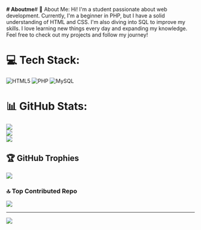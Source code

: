 **# Aboutme**# 💫 About Me:
Hi! I'm a student passionate about web development. Currently, I'm a beginner in PHP, but I have a solid understanding of HTML and CSS. I'm also diving into SQL to improve my skills. I love learning new things every day and expanding my knowledge. Feel free to check out my projects and follow my journey!


# 💻 Tech Stack:
![HTML5](https://img.shields.io/badge/html5-%23E34F26.svg?style=for-the-badge&logo=html5&logoColor=white) ![PHP](https://img.shields.io/badge/php-%23777BB4.svg?style=for-the-badge&logo=php&logoColor=white) ![MySQL](https://img.shields.io/badge/mysql-4479A1.svg?style=for-the-badge&logo=mysql&logoColor=white)
# 📊 GitHub Stats:
![](https://github-readme-stats.vercel.app/api?username=MA37596&theme=dark&hide_border=false&include_all_commits=true&count_private=false)<br/>
![](https://github-readme-streak-stats.herokuapp.com/?user=MA37596&theme=dark&hide_border=false)<br/>
![](https://github-readme-stats.vercel.app/api/top-langs/?username=MA37596&theme=dark&hide_border=false&include_all_commits=true&count_private=false&layout=compact)

## 🏆 GitHub Trophies
![](https://github-profile-trophy.vercel.app/?username=MA37596&theme=radical&no-frame=false&no-bg=true&margin-w=4)

### 🔝 Top Contributed Repo
![](https://github-contributor-stats.vercel.app/api?username=MA37596&limit=5&theme=dark&combine_all_yearly_contributions=true)

---
[![](https://visitcount.itsvg.in/api?id=MA37596&icon=0&color=0)](https://visitcount.itsvg.in)
